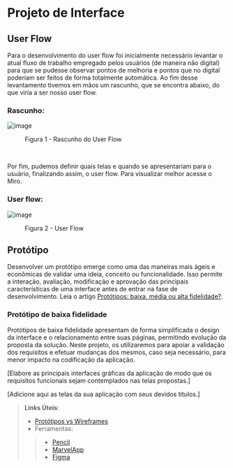 
# Projeto de Interface

## User Flow

Para o desenvolvimento do user flow foi inicialmente necessário levantar o atual fluxo de trabalho empregado pelos usuários (de maneira não digital) para que se pudesse observar pontos de melhoria e pontos que no digital poderiam ser feitos de forma totalmente automática. Ao fim desse levantamento tivemos em mãos um rascunho, que se encontra abaixo, do que viria a ser nosso user flow.

### Rascunho: 

![image](https://github.com/user-attachments/assets/a14c137c-cc1f-486d-bd43-cde440f15ee3)

<figure>
<figcaption> Figura 1 - Rascunho do User Flow
</figure>
<br>
    

Por fim, pudemos definir quais telas e quando se apresentariam para o usuário, finalizando assim, o user flow. Para visualizar melhor acesse o Miro.

### User flow: 

![image](https://github.com/user-attachments/assets/48a939bd-7f2d-4150-bb9a-4bd3870203d9)

<figure> 
    <figcaption>Figura 2 - User Flow
</figure>

## Protótipo

Desenvolver um protótipo emerge como uma das maneiras mais ágeis e econômicas de validar uma ideia, conceito ou funcionalidade. Isso permite a interação, avaliação, modificação e aprovação das principais características de uma interface antes de entrar na fase de desenvolvimento. Leia o artigo [Protótipos: baixa, média ou alta fidelidade?](https://medium.com/ladies-that-ux-br/prot%C3%B3tipos-baixa-m%C3%A9dia-ou-alta-fidelidade-71d897559135).

### Protótipo de baixa fidelidade

Protótipos de baixa fidelidade apresentam de forma simplificada o design da interface e o relacionamento entre suas páginas, permitindo evolução da proposta da solução. Neste projeto, os utilizaremos para apoiar a validação dos requisitos e efetuar mudanças dos mesmos, caso seja necessário, para menor impacto na codificação da aplicação.

[Elabore as principais interfaces gráficas da aplicação de modo que os requisitos funcionais sejam contemplados nas telas propostas.]

[Adicione aqui as telas da sua aplicação com seus devidos títulos.] 
 
> **Links Úteis**:
> - [Protótipos vs Wireframes](https://www.nngroup.com/videos/prototypes-vs-wireframes-ux-projects/)
>- Ferramentas:
>> - [Pencil](https://pencil.evolus.vn/)
>> - [MarvelApp](https://marvelapp.com/)
>> - [Figma](https://www.figma.com/)



